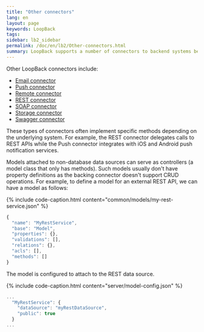 ```yaml
---
title: "Other connectors"
lang: en
layout: page
keywords: LoopBack
tags:
sidebar: lb2_sidebar
permalink: /doc/en/lb2/Other-connectors.html
summary: LoopBack supports a number of connectors to backend systems beyond databases.
---
```


Other LoopBack connectors include:

* [Email connector](/doc/{{page.lang}}/lb2/Email-connector.html)
* [Push connector](/doc/{{page.lang}}/lb2/Push-connector.html)
* [Remote connector](/doc/{{page.lang}}/lb2/Remote-connector.html)
* [REST connector](/doc/{{page.lang}}/lb2/REST-connector.html)
* [SOAP connector](/doc/{{page.lang}}/lb2/SOAP-connector.html)
* [Storage connector](/doc/{{page.lang}}/lb2/Storage-connector.html)
* [Swagger connector](/doc/{{page.lang}}/lb2/Swagger-connector.html)

These types of connectors often implement specific methods depending on the underlying system.
For example, the REST connector delegates calls to REST APIs while the Push connector integrates with iOS and Android push notification services. 

Models attached to non-database data sources can serve as controllers (a model class that only has methods).
Such models usually don't have property definitions as the backing connector doesn't support CRUD operations.
For example, to define a model for an external REST API, we can have a model as follows:

{% include code-caption.html content="common/models/my-rest-service.json" %}
```javascript
{
  "name": "MyRestService",
  "base": "Model",
  "properties": {},
  "validations": [],
  "relations": {},
  "acls": [],
  "methods": []
}
```

The model is configured to attach to the REST data source.

{% include code-caption.html content="server/model-config.json" %}
```javascript
...
  "MyRestService": {
    "dataSource": "myRestDataSource",
    "public": true
  }
...
```
